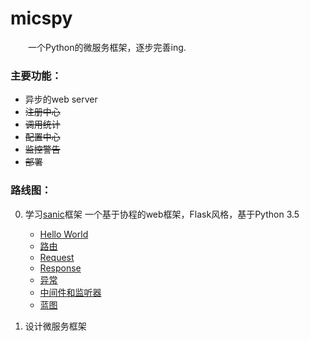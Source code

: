 # micspy
&emsp;&emsp;一个Python的微服务框架，逐步完善ing.

### 主要功能：
- 异步的web server
- ~~注册中心~~
- ~~调用统计~~
- ~~配置中心~~
- ~~监控警告~~
- ~~部署~~

### 路线图：
0. 学习[sanic][1]框架 一个基于协程的web框架，Flask风格，基于Python 3.5
   - [Hello World](./test/sanic/docs/getted_started.md)
   - [路由](./test/sanic/docs/routing.md)
   - [Request](./test/sanic/docs/request_data.md)
   - [Response](./test/sanic/docs/response.md)
   - [异常](./test/sanic/docs/exceptions.md)
   - [中间件和监听器](./test/sanic/docs/middleware.md)
   - [蓝图](./test/sanic/docs/blurprints.md)

0. 设计微服务框架

[1]: https://github.com/channelcat/sanic "sanic"